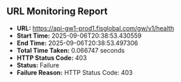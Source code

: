 ## URL Monitoring Report

- **URL:** https://api-gw1-prod1.fisglobal.com/gw/v1/health
- **Start Time:** 2025-09-06T20:38:53.430559
- **End Time:** 2025-09-06T20:38:53.497306
- **Total Time Taken:** 0.066747 seconds
- **HTTP Status Code:** 403
- **Status:** Failure
- **Failure Reason:** HTTP Status Code: 403
